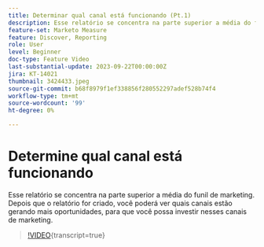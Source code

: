 ```yaml
---
title: Determinar qual canal está funcionando (Pt.1)
description: Esse relatório se concentra na parte superior a média do funil de marketing. Depois que o relatório for criado, você poderá ver quais canais estão gerando mais oportunidades, para que você possa investir nesses canais de marketing.
feature-set: Marketo Measure
feature: Discover, Reporting
role: User
level: Beginner
doc-type: Feature Video
last-substantial-update: 2023-09-22T00:00:00Z
jira: KT-14021
thumbnail: 3424433.jpeg
source-git-commit: b68f8979f1ef338856f280552297adef528b74f4
workflow-type: tm+mt
source-wordcount: '99'
ht-degree: 0%

---
```



# Determine qual canal está funcionando

Esse relatório se concentra na parte superior a média do funil de marketing. Depois que o relatório for criado, você poderá ver quais canais estão gerando mais oportunidades, para que você possa investir nesses canais de marketing.

>[!VIDEO](https://video.tv.adobe.com/v/3424433/?learn=on){transcript=true}
